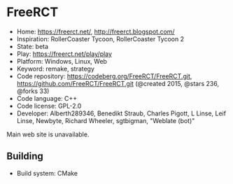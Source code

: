 # FreeRCT

- Home: https://freerct.net/, http://freerct.blogspot.com/
- Inspiration: RollerCoaster Tycoon, RollerCoaster Tycoon 2
- State: beta
- Play: https://freerct.net/play/play
- Platform: Windows, Linux, Web
- Keyword: remake, strategy
- Code repository: https://codeberg.org/FreeRCT/FreeRCT.git, https://github.com/FreeRCT/FreeRCT.git (@created 2015, @stars 236, @forks 33)
- Code language: C++
- Code license: GPL-2.0
- Developer: Alberth289346, Benedikt Straub, Charles Pigott, L Linse, Leif Linse, Newbyte, Richard Wheeler, sgtbigman, "Weblate (bot)"

Main web site is unavailable.

## Building

- Build system: CMake
